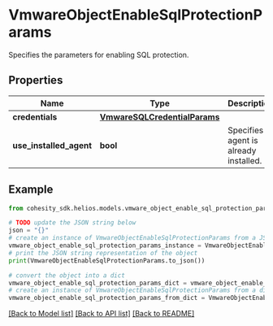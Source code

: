 # VmwareObjectEnableSqlProtectionParams

Specifies the parameters for enabling SQL protection.

## Properties

Name | Type | Description | Notes
------------ | ------------- | ------------- | -------------
**credentials** | [**VmwareSQLCredentialParams**](VmwareSQLCredentialParams.md) |  | [optional] 
**use_installed_agent** | **bool** | Specifies if agent is already installed. | [optional] 

## Example

```python
from cohesity_sdk.helios.models.vmware_object_enable_sql_protection_params import VmwareObjectEnableSqlProtectionParams

# TODO update the JSON string below
json = "{}"
# create an instance of VmwareObjectEnableSqlProtectionParams from a JSON string
vmware_object_enable_sql_protection_params_instance = VmwareObjectEnableSqlProtectionParams.from_json(json)
# print the JSON string representation of the object
print(VmwareObjectEnableSqlProtectionParams.to_json())

# convert the object into a dict
vmware_object_enable_sql_protection_params_dict = vmware_object_enable_sql_protection_params_instance.to_dict()
# create an instance of VmwareObjectEnableSqlProtectionParams from a dict
vmware_object_enable_sql_protection_params_from_dict = VmwareObjectEnableSqlProtectionParams.from_dict(vmware_object_enable_sql_protection_params_dict)
```
[[Back to Model list]](../README.md#documentation-for-models) [[Back to API list]](../README.md#documentation-for-api-endpoints) [[Back to README]](../README.md)



